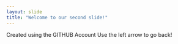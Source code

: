 ```yaml
---
layout: slide
title: "Welcome to our second slide!"
---
```

Created using the GITHUB Account
Use the left arrow to go back!
